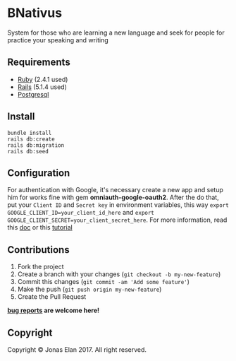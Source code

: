 # BNativus

System for those who are learning a new language and seek for people for practice your speaking and writing

## Requirements

* [Ruby](https://www.ruby-lang.org) (2.4.1 used)
* [Rails](http://rubyonrails.org/)  (5.1.4 used)
* [Postgresql](https://www.postgresql.org/)

## Install

```
bundle install
rails db:create
rails db:migration
rails db:seed
```

## Configuration

For authentication with Google, it's necessary create a new app and setup him for works fine with gem **omniauth-google-oauth2**. After the do that, put your `Client ID` and `Secret key` in environment variables, this way `export GOOGLE_CLIENT_ID=your_client_id_here` and `export GOOGLE_CLIENT_SECRET=your_client_secret_here`. For more information, read this [doc](https://github.com/zquestz/omniauth-google-oauth2) or this [tutorial](https://www.interexchange.org/articles/engineering/lets-devise-google-oauth-login/#setting-everything-up)

## Contributions

1. Fork the project
2. Create a branch with your changes (`git checkout -b my-new-feature`)
3. Commit this changes (`git commit -am 'Add some feature'`)
4. Make the push (`git push origin my-new-feature`)
5. Create the Pull Request

**[bug reports](https://github.com/jonaselan/bnativus/issues) are welcome here!**
<!-- **Tested code only Apenas código testado será aceito** -->

## Copyright

Copyright © Jonas Elan 2017. All right reserved.
